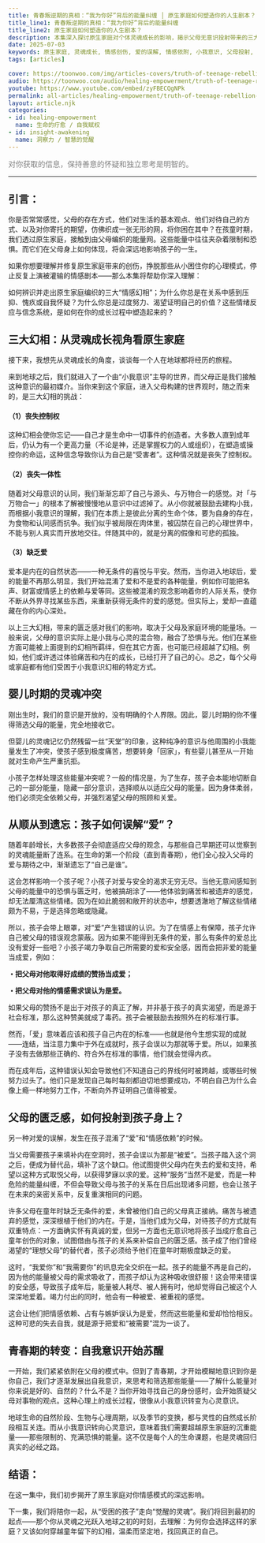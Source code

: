 ```yaml
---
title: 青春叛逆期的真相：“我为你好”背后的能量纠缠 │ 原生家庭如何塑造你的人生剧本？
title_line1: 青春叛逆期的真相：“我为你好”背后的能量纠缠
title_line2: 原生家庭如何塑造你的人生剧本？
description: 本集深入探讨原生家庭对个体灵魂成长的影响，揭示父母无意识投射带来的三大情感幻相：控制感缺失、一体感丧失与爱的混淆。内容涵盖婴儿时期的能量冲突、孩子如何误解“爱”、父母的匮乏感如何塑造我们的情感剧本，以及如何开始疗愈童年创伤，唤醒真正的自我意识。适合想要深度了解亲子关系与心灵成长的观众。
date: 2025-07-03
keywords: 原生家庭, 灵魂成长, 情感创伤, 爱的误解, 情感依附, 小我意识, 父母投射, 灵性疗愈, 心理创伤修复
tags: [articles]

cover: https://toonwoo.com/img/articles-covers/truth-of-teenage-rebellion-family-roles-and-energy-entanglement.jpg
audio: https://toonwoo.com/audio/healing-empowerment/truth-of-teenage-rebellion-family-roles-and-energy-entanglement.MP3
youtube: https://www.youtube.com/embed/zyFBECQgNPk
permalink: all-articles/healing-empowerment/truth-of-teenage-rebellion-family-roles-and-energy-entanglement.html
layout: article.njk
categories:
- id: healing-empowerment
  name: 生命的疗愈 / 自我赋权
- id: insight-awakening
  name: 洞察力 / 智慧的觉醒
---
```


<p style="font-size:15px; color: gray;">对你获取的信息，保持善意的怀疑和独立思考是明智的。</p><hr class="g-brd-gray-light-v4 g-pt-20">



## 引言：

你是否常常感觉，父母的存在方式，他们对生活的基本观点、他们对待自己的方式、以及对你寄托的期望，仿佛织成一张无形的网，将你困在其中？在孩童时期，我们透过原生家庭，接触到由父母编织的能量网。这些能量中往往夹杂着限制和恐惧。而它们在父母身上如何体现，将会深远地影响孩子的一生。

如果你想要理解并修复原生家庭带来的创伤，挣脱那些从小困住你的心理模式，停止反复上演被灌输的情感剧本——那么本集将帮助你深入理解：

如何辨识并走出原生家庭编织的三大“情感幻相”；为什么你总是在关系中感到压抑、愧疚或自我怀疑？为什么你总是过度努力、渴望证明自己的价值？这些情绪反应与信念系统，是如何在你的成长过程中塑造起来的？

## 三大幻相：从灵魂成长视角看原生家庭

接下来，我想先从灵魂成长的角度，谈谈每一个人在地球都将经历的旅程。

来到地球之后，我们就进入了一个由“小我意识”主导的世界，而父母正是我们接触这种意识的最初媒介。当你来到这个家庭，进入父母构建的世界观时，随之而来的，是三大幻相的挑战：

#### （1）丧失控制权

这种幻相会使你忘记——自己才是生命中一切事件的创造者。大多数人直到成年后，仍认为有一个更高力量（不论是神，还是掌握权力的人或组织），在塑造或操控你的命运，这种信念导致你认为自己是“受害者”。这种情况就是丧失了控制权。

#### （2）丧失一体性

随着对父母意识的认同，我们渐渐忘却了自己与源头、与万物合一的感觉。对「与万物合一」的根本了解被慢慢地从意识中过滤掉了。从小你就被鼓励去建构小我，而根据小我意识的理解，我们在本质上是彼此分离的生命个体，要为自身的存在，为食物和认同感而抗争。我们似乎被局限在肉体里，被囚禁在自己的心理世界中，不能与别人真实而开放地交往。伴随其中的，就是分离的假像和可悲的孤独。

#### （3）缺乏爱

爱本是内在的自然状态——一种无条件的喜悦与平安。然而，当你进入地球后，爱的能量不再那么明显，我们开始混淆了爱和不是爱的各种能量，例如你可能把名声、财富或情感上的依赖与爱等同。这些被混淆的观念影响着你的人际关系，使你不断从外界寻找某些东西，来重新获得无条件的爱的感觉。但实际上，爱却一直蕴藏在你的内心深处。

以上三大幻相，带来的匮乏感对我们的影响，取决于父母及家庭环境的能量场。一般来说，父母的意识实际上是小我与心灵的混合物，融合了恐惧与光。他们在某些方面可能被上面提到的幻相所羁绊，但在其它方面，也可能已经超越了幻相。例如，他们或许透过体验痛苦和内在的成长，已经打开了自己的心。总之，每个父母或家庭都有他们受困于小我意识幻相的特定方式。

## 婴儿时期的灵魂冲突

刚出生时，我们的意识是开放的，没有明确的个人界限。因此，婴儿时期的你不懂得筛选父母的能量，完全地接收它。

但婴儿的灵魂记忆仍然残留一丝“天堂”的印象，这种纯净的意识与他周围的小我能量发生了冲突，使孩子感到极度痛苦，想要转身「回家」，有些婴儿甚至从一开始就对生命产生严重抗拒。

小孩子怎样处理这些能量冲突呢？一般的情况是，为了生存，孩子会本能地切断自己的一部分能量，隐藏一部分意识，选择顺从以适应父母的能量。因为身体柔弱，他们必须完全依赖父母，并强烈渴望父母的照顾和关爱。

## 从顺从到遗忘：孩子如何误解“爱”？

随着年龄增长，大多数孩子会彻底适应父母的观念，与那些自己早期还可以觉察到的灵魂能量断了连系。在生命的第一个阶段（直到青春期），他们全心投入父母的爱与期待之中，渐渐遗忘了“自己是谁”。

这会怎样影响一个孩子呢？小孩子对爱与安全的渴求无穷无尽。当他无意间感知到父母的能量中的恐惧与匮乏时，他被搞胡涂了——他体验到痛苦和被遗弃的感觉，却无法厘清这些情绪。因为在如此脆弱和敞开的状态中，想要透澈地了解这些情绪颇为不易，于是选择忽略或隐藏。

所以，孩子会带上眼罩，对“爱”产生错误的认识。为了在情感上有保障，孩子允许自己被父母的错误观念蒙蔽。因为如果不能得到无条件的爱，那么有条件的爱总比没有爱好一些吧？小孩子竭力争取自己所需要的爱和安全感，因而会把非爱的能量当成爱，例如：

 **・把父母对他取得好成绩的赞扬当成爱；**

 **・把父母对他的情感需求误认为是爱。**

如果父母的赞扬不是出于对孩子的真正了解，并非基于孩子的真实渴望，而是源于社会标准，那么这种赞美就成了毒药。孩子会被鼓励去按照外在的标准行事。

然而，「爱」意味着应该和孩子自己内在的标准——也就是他今生想实现的成就——连结，当注意力集中于外在成就时，孩子会误以为那就等于爱。所以，如果孩子没有去做那些正确的、符合外在标准的事情，他们就会觉得内疚。

而在成年后，这种错误认知会导致他们不知道自己的界线何时被跨越，或哪些时候努力过头了。他们只是发现自己每时每刻都迫切地想要成功，不明白自己为什么会像上瘾一样地努力工作，不断向外界证明自己值得被爱。

## 父母的匮乏感，如何投射到孩子身上？

另一种对爱的误解，发生在孩子混淆了“爱”和“情感依赖”的时候。

当父母需要孩子来填补内在空洞时，孩子会误以为那是“被爱”。当孩子踏入这个洞之后，便成为替代品，填补了这个缺口。他试图提供父母内在失去的爱和支持，希望以这种方式取悦父母，以获得梦寐以求的爱。这种“服务”当然不是爱，而是一种危险的能量纠缠，不但会导致父母与孩子的关系在日后出现诸多问题，也会让孩子在未来的亲密关系中，反复重演相同的问题。

许多父母在童年时缺乏无条件的爱，未曾被他们自己的父母真正接纳。痛苦与被遗弃的感觉，深深根植于他们的内在。于是，当他们成为父母，对待孩子的方式就有双重特点：一方面确实怀有真诚的爱，但另一方面也无意识地将孩子当成疗愈自己童年创伤的对象，试图借由与孩子的关系来补偿自己的匮乏感。孩子成了他们曾经渴望的“理想父母”的替代者，孩子必须给予他们在童年时期极度缺乏的爱。

这时，“我爱你”和“我需要你”的讯息完全交织在一起。孩子的能量不再是自己的，因为他的能量被父母的需求吸收了，而孩子却认为这种吸收很舒服！这会带来错误的安全感，导致孩子成年后，能量被人耗尽、被人拥有时，他却觉得自己被这个人深深地爱着。竭力付出的同时，他会有一种被爱、被重视的感觉。

这会让他们把情感依赖、占有与嫉妒误认为是爱，然而这些能量和爱却恰恰相反。这种可悲的失去自我，就是源于把爱和“被需要”混为一谈了。

## 青春期的转变：自我意识开始苏醒

一开始，我们紧紧依附在父母的模式中。但到了青春期，才开始模糊地意识到你是你自己，我们才逐渐发展出自我意识，来思考和筛选那些能量——了解什么能量对你来说是好的、自然的？什么不是？当你开始寻找自己的身份感时，会开始质疑父母对事物的观点。这种心理上的成长过程，很像从小我意识转变为心灵意识。

地球生命的自然阶段、生物与心理周期，以及季节的变换，都与灵性的自然成长阶段相互关连。而从小我意识转向心灵意识，意味着我们需要超越原生家庭的沉重能量——那些限制的、充满恐惧的能量。这不仅是每个人的生命课题，也是灵魂回归真实的必经之路。

## 结语：

在这一集中，我们初步揭开了原生家庭对你情感模式的深远影响。

下一集，我们将陪你一起，从“受困的孩子”走向“觉醒的灵魂”。我们将回到最初的起点——那个你从灵魂之光跃入地球之初的时刻，去理解：为何你会选择这样的家庭？又该如何穿越童年留下的幻相，温柔而坚定地，找回真正的自己。